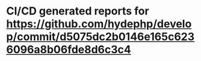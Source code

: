 # CI/CD generated reports for https://github.com/hydephp/develop/commit/d5075dc2b0146e165c6236096a8b06fde8d6c3c4
